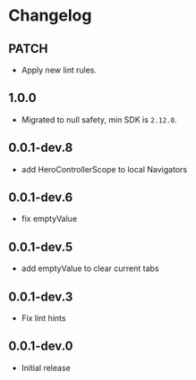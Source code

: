 # Changelog

## PATCH

* Apply new lint rules.

## 1.0.0

* Migrated to null safety, min SDK is `2.12.0`.

## 0.0.1-dev.8

* add HeroControllerScope to local Navigators

## 0.0.1-dev.6

* fix emptyValue

## 0.0.1-dev.5

* add emptyValue to clear current tabs

## 0.0.1-dev.3

* Fix lint hints

## 0.0.1-dev.0

* Initial release
